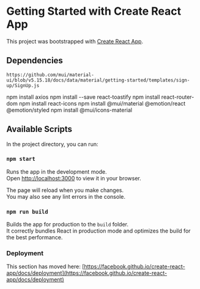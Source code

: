 # Getting Started with Create React App

This project was bootstrapped with [Create React App](https://github.com/facebook/create-react-app).
## Dependencies
`https://github.com/mui/material-ui/blob/v5.15.18/docs/data/material/getting-started/templates/sign-up/SignUp.js`


npm install axios
npm install --save react-toastify
npm install react-router-dom
npm install react-icons
npm install @mui/material @emotion/react @emotion/styled
npm install @mui/icons-material

## Available Scripts

In the project directory, you can run:

### `npm start`

Runs the app in the development mode.\
Open [http://localhost:3000](http://localhost:3000) to view it in your browser.

The page will reload when you make changes.\
You may also see any lint errors in the console.

### `npm run build`

Builds the app for production to the `build` folder.\
It correctly bundles React in production mode and optimizes the build for the best performance.

### Deployment

This section has moved here: [https://facebook.github.io/create-react-app/docs/deployment](https://facebook.github.io/create-react-app/docs/deployment)

